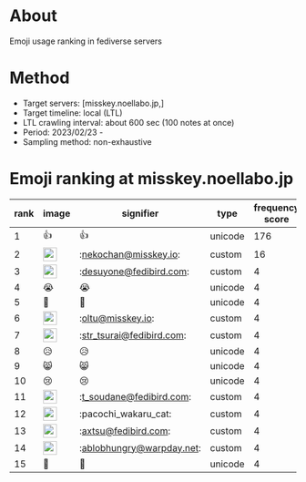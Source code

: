 # About
Emoji usage ranking in fediverse servers

# Method
- Target servers: [misskey.noellabo.jp,]
- Target timeline: local (LTL)
- LTL crawling interval: about 600 sec (100 notes at once)
- Period: 2023/02/23 - 
- Sampling method: non-exhaustive

# Emoji ranking at misskey.noellabo.jp

|rank|image|signifier|type|frequency score|
|----|----|----|----|----|
|1|👍|👍|unicode|176|
|2|<img height="24" src="https://misskey.noellabo.jp/emoji/nekochan.webp">|:nekochan@misskey.io:|custom|16|
|3|<img height="24" src="https://misskey.noellabo.jp/emoji/desuyone.webp">|:desuyone@fedibird.com:|custom|4|
|4|😭|😭|unicode|4|
|5|🌅|🌅|unicode|4|
|6|<img height="24" src="https://misskey.noellabo.jp/emoji/oltu.webp">|:oltu@misskey.io:|custom|4|
|7|<img height="24" src="https://misskey.noellabo.jp/emoji/str_tsurai.webp">|:str_tsurai@fedibird.com:|custom|4|
|8|😥|😥|unicode|4|
|9|😸|😸|unicode|4|
|10|😢|😢|unicode|4|
|11|<img height="24" src="https://misskey.noellabo.jp/emoji/t_soudane.webp">|:t_soudane@fedibird.com:|custom|4|
|12|<img height="24" src="https://misskey.noellabo.jp/emoji/pacochi_wakaru_cat.webp">|:pacochi_wakaru_cat:|custom|4|
|13|<img height="24" src="https://misskey.noellabo.jp/emoji/axtsu.webp">|:axtsu@fedibird.com:|custom|4|
|14|<img height="24" src="https://misskey.noellabo.jp/emoji/ablobhungry.webp">|:ablobhungry@warpday.net:|custom|4|
|15|🎉|🎉|unicode|4|

